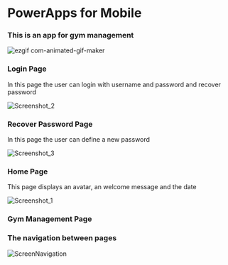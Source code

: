 # PowerApps for Mobile

### This is an app for gym management

![ezgif com-animated-gif-maker](https://github.com/tguimas/Portfolio/assets/115223702/491e338c-48a0-4660-b9ba-0d55212e1a46)

### Login Page


In this page the user can login with username and password and recover password


![Screenshot_2](https://github.com/tguimas/Portfolio/assets/115223702/96f3bd7e-5a6d-42d2-a3e1-91441cb7dd1f)

### Recover Password Page


In this page the user can define a new password


![Screenshot_3](https://github.com/tguimas/Portfolio/assets/115223702/46dbedb7-6ab3-4fb4-9bf9-83095a72b13e)


### Home Page

This page displays an avatar, an welcome message and the date


![Screenshot_1](https://github.com/tguimas/Portfolio/assets/115223702/950903d6-96fc-4547-aa31-bf89edfbf7dc)


### Gym Management Page




### The navigation between pages 



![ScreenNavigation](https://github.com/tguimas/Portfolio/assets/115223702/e588a5c7-6070-48ca-b0eb-b59afc7dc189)
